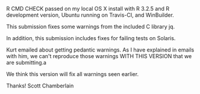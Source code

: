 R CMD CHECK passed on my local OS X install with R 3.2.5 and
R development version, Ubuntu running on Travis-CI, and WinBuilder.

This submission fixes some warnings from the included C library jq.

In addition, this submission includes fixes for failing tests on 
Solaris.

Kurt emailed about getting pedantic warnings. As I have explained
in emails with him, we can't reproduce those warnings WITH 
THIS VERSION that we are submitting.a

We think this version will fix all warnings seen earlier.

Thanks! Scott Chamberlain
